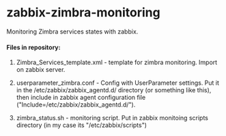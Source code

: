 # zabbix-zimbra-monitoring
Monitoring Zimbra services states with zabbix.

#### Files in repository:
1) Zimbra_Services_template.xml - template for zimbra monitoring. Import on zabbix server.

2) userparameter_zimbra.conf - Config with UserParameter settings. Put it in the /etc/zabbix/zabbix_agentd.d/ directory (or something like this), then include in zabbix agent configuration file ("Include=/etc/zabbix/zabbix_agentd.d/").

4) zimbra_status.sh - monitoring script. Put in zabbix monitoing scripts directory (in my case its "/etc/zabbix/scripts")
